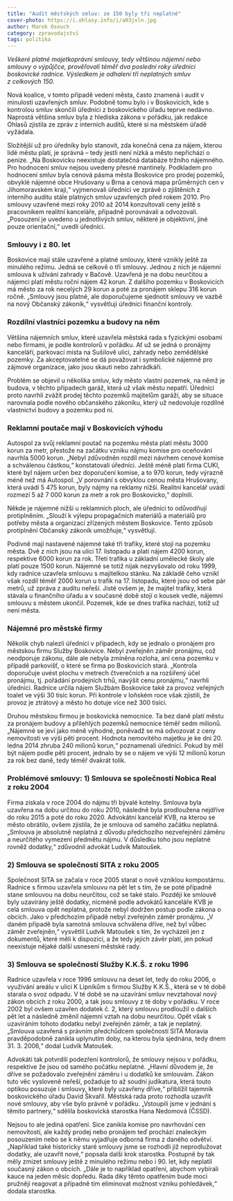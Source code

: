 ```yaml
---
title: "Audit městských smluv: ze 150 byly tři neplatné"
cover-photo: https://i.ohlasy.info/i/a03jxln.jpg
author: Marek Osouch
category: zpravodajství
tags: politika
---
```


*Veškeré platné majetkoprávní smlouvy, tedy většinou nájemní nebo smlouvy o výpůjčce, prověřovali téměř dva poslední roky úředníci boskovické radnice. Výsledkem je odhalení tří neplatných smluv z celkových 150.*

Nová koalice, v tomto případě vedení města, často znamená i audit v minulosti uzavřených smluv. Podobně tomu bylo i v Boskovicích, kde s kontrolou smluv skončili úředníci z boskovického úřadu teprve nedávno. Naprostá většina smluv byla z hlediska zákona v pořádku, jak redakce Ohlasů zjistila ze zpráv z interních auditů, které si na městském úřadě vyžádala.

Složitější už pro úředníky bylo stanovit, zda konečná cena za nájem, kterou lidé městu platí, je správná – tedy jestli není nízká a město nepřichází o peníze. „Na Boskovicku neexistuje dostatečná databáze tržního nájemného. Pro hodnocení smluv nejsou uvedeny přesné mantinely. Podkladem pro hodnocení smluv byla cenová pásma města Boskovice pro prodej pozemků, obvyklé nájemné obce Hrušovany u Brna a cenová mapa průměrných cen v Jihomoravském kraji,“ vyjmenovali úředníci ve zprávě o zjištěních z interního auditu stále platných smluv uzavřených před rokem 2010. Pro smlouvy uzavřené mezi roky 2010 až 2014 konzultovali ceny ještě s pracovníkem realitní kanceláře, případně porovnávali a odvozovali. „Posouzení je uvedeno u jednotlivých smluv, některé je objektivní, jiné pouze orientační,“ uvedli úředníci.

### Smlouvy i z 80. let

Boskovice mají stále uzavřené a platné smlouvy, které vznikly ještě za minulého režimu. Jedná se celkově o tři smlouvy. Jednou z nich je nájemní smlouva k užívání zahrady v Bačově. Uzavřená je na dobu neurčitou a nájemci platí městu roční nájem 42 korun. Z dalšího pozemku v Boskovicích má město za rok necelých 29 korun a poté za pronájem sklepu 316 korun ročně. „Smlouvy jsou platné, ale doporučujeme sjednotit smlouvy ve vazbě na nový Občanský zákoník,“ vysvětlují úředníci finanční kontroly.

### Rozdílní vlastníci pozemku a budovy na něm

Většina nájemních smluv, které uzavřela městská rada s fyzickými osobami nebo firmami, je podle kontrolorů v pořádku. Ať už se jedná o pronájmy kanceláří, parkovací místa na Sušilově ulici, zahrady nebo zemědělské pozemky. Za akceptovatelné se dá považovat i symbolické nájemné pro zájmové organizace, jako jsou skauti nebo zahrádkáři.

Problém se objevil u několika smluv, kdy město vlastní pozemek, na němž je budova, v těchto případech garáž, která už však městu nepatří. Úředníci proto navrhli zvážit prodej těchto pozemků majitelům garáží, aby se situace narovnala podle nového občanského zákoníku, který už nedovoluje rozdílné vlastnictví budovy a pozemku pod ní.

### Reklamní poutače mají v Boskovicích výhodu

Autospol za svůj reklamní poutač na pozemku města platí městu 3000 korun za metr, přestože na začátku vzniku nájmu komise pro oceňování navrhla 5000 korun. „Nebyl zdůvodněn rozdíl mezi návrhem cenové komise a schválenou částkou,“ konstatovali úředníci. Ještě méně platí firma CUKI, které byl nájem určen bez doporučení komise, a to 970 korun, tedy výrazně méně než má Autospol. „V porovnání s obvyklou cenou města Hrušovany, která uvádí 5 475 korun, byly nájmy na reklamy nižší. Realitní kancelář uvádí rozmezí 5 až 7 000 korun za metr a rok pro Boskovicko,“ doplnili.

Někde je nájemné nižší u reklamních ploch, ale úředníci to odůvodňují protiplněním. „Slouží k výlepu propagačních materiálů a materiálů pro potřeby města a organizací zřízených městem Boskovice. Tento způsob protiplnění Občanský zákoník umožňuje,“ vysvětlují.

Podivně mají nastavené nájemné také tři trafiky, které stojí na pozemku města. Dvě z nich jsou na ulici 17. listopadu a platí nájem 4200 korun, respektive 6000 korun za rok. Třetí trafika u základní umělecké školy ale platí pouze 1500 korun. Nájemné se totiž nijak nezvyšovalo od roku 1999, kdy radnice uzavřela smlouvu s majitelkou stánku. Na základě čeho vznikl však rozdíl téměř 2000 korun u trafik na 17. listopadu, které jsou od sebe pár metrů, už zpráva z auditu neřeší. Jisté ovšem je, že majitel trafiky, která stávala u finančního úřadu a v současné době stojí o kousek vedle, nájemní smlouvu s městem ukončil. Pozemek, kde se dnes trafika nachází, totiž už není města.

### Nájemné pro městské firmy

Několik chyb nalezli úředníci v případech, kdy se jednalo o pronájem pro městskou firmu Služby Boskovice. Nebyl zveřejněn záměr pronájmu, což neodporuje zákonu, dále ale nebyla zmíněna rozloha, ani cena pozemku v případě parkovišť, o které se firma po Boskovicích stará. „Kontrola doporučuje uvést plochu v metrech čtverečních a na rozšířený účel pronájmu, tj. pořádání prodejních trhů, navýšit cenu pronájmu,“ navrhli úředníci. Radnice určila nájem Službám Boskovice také za provoz veřejných toalet ve výši 30 tisíc korun. Při kontrole v loňském roce však zjistili, že provoz je ztrátový a město ho dotuje více než 300 tisíci.

Druhou městskou firmou je boskovická nemocnice. Ta bez daně platí městu za pronájem budovy a přilehlých pozemků nemocnice téměř sedm milionů. „Nájemné se jeví jako méně výhodné, poněvadž se má odvozovat z ceny nemovitosti ve výši pěti procent. Hodnota nemovitého majetku je ke dni 20. ledna 2014 zhruba 240 milionů korun,“ poznamenali úředníci. Pokud by měl být nájem podle pěti procent, jednalo by se o nájem ve výši 12 milionů korun za rok bez daně, tedy téměř dvakrát tolik.

### Problémové smlouvy: 1) Smlouva se společností Nobica Real z roku 2004

Firma získala v roce 2004 do nájmu tři bývalé kotelny. Smlouva byla uzavřena na dobu určitou do roku 2010, následně byla prodloužena nejdříve do roku 2015 a poté do roku 2020. Advokátní kancelář KVB, na kterou se město obrátilo, ovšem zjistila, že je smlouva od samého začátku neplatná. „Smlouva je absolutně neplatná z důvodu předchozího nezveřejnění záměru a neurčitého vymezení předmětu nájmu. V důsledku toho jsou neplatné rovněž dodatky,“ zdůvodnil advokát Ludvík Matoušek.

### 2) Smlouva se společností SITA z roku 2005

Společnost SITA se začala v roce 2005 starat o nově vzniklou kompostárnu. Radnice s firmou uzavřela smlouvu na pět let s tím, že se poté případně stane smlouvou na dobu neurčitou, což se také stalo. Později ke smlouvě byly uzavírány ještě dodatky, nicméně podle advokátů kanceláře KVB je celá smlouva opět neplatná, protože nebyl dodržen postup podle zákona o obcích. Jako v předchozím případě nebyl zveřejněn záměr pronájmu. „V daném případě byla samotná smlouva schválena dříve, než byl vůbec záměr zveřejněn,“ vysvětlil Ludvík Matoušek s tím, že vycházeli jen z dokumentů, které měli k dispozici, a že tedy jejich závěr platí, jen pokud neexistuje nějaké další usnesení městské rady.

### 3) Smlouva se společností Služby K.K.Š. z roku 1996

Radnice uzavřela v roce 1996 smlouvu na deset let, tedy do roku 2006, o využívání areálu v ulici K Lipníkům s firmou Služby K.K.Š., která se v té době starala o svoz odpadu. V té době se na uzavírání smluv nevztahoval nový zákon obcích z roku 2000, a tak jsou smlouvy z té doby v pořádku. V roce 2002 byl ovšem uzavřen dodatek č. 2, který smlouvu prodloužil o dalších pět let a následně změnil nájemní vztah na dobu neurčitou. Opět však s uzavíráním tohoto dodatku nebyl zveřejněn záměr, a tak je neplatný. „Smlouva uzavřená s právním předchůdcem společností SITA Moravia pravděpodobně zanikla uplynutím doby, na kterou byla sjednána, tedy dnem 31. 3. 2006,“ dodal Ludvík Matoušek.

Advokáti tak potvrdili podezření kontrolorů, že smlouvy nejsou v pořádku, respektive že jsou od samého počátku neplatné. „Hlavní důvodem je, že dříve se požadovalo zveřejnění záměru i u dodatků ke smlouvám. Zákon tuto věc vysloveně neřeší, požaduje to až soudní judikatura, která touto optikou posuzuje i smlouvy, které byly uzavřeny dříve,“ přiblížil tajemník boskovického úřadu David Škvařil. Městská rada proto rozhodla uzavřít nové smlouvy, aby vše bylo právně v pořádku. „Vstoupili jsme v jednání s těmito partnery,“ sdělila boskovická starostka Hana Nedomová (ČSSD).

Nejsou to ale jediná opatření. Sice zanikla komise pro navrhování cen nemovitostí, ale každý prodej nebo pronájem teď prochází znaleckým posouzením nebo se k němu vyjadřuje odborná firma z daného odvětví. „Například také historicky staré smlouvy jsme se rozhodli již neprodlužovat dodatky, ale uzavřít nové,“ popsala další krok starostka. Postupně by tak měly zmizet smlouvy ještě z minulého režimu nebo i 90. let, kdy neplatil současný zákon o obcích. „Dále je to například opatření, abychom vybírali kauce na jeden měsíc dopředu. Rada díky těmto opatřením bude moci pružněji reagovat a případně tím eliminovat možnost vzniku pohledávek,“ dodala starostka.


